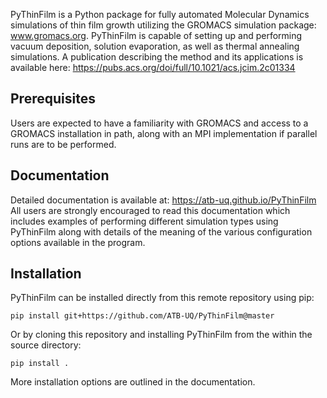 PyThinFilm is a Python package for fully automated Molecular Dynamics simulations
of thin film growth utilizing the GROMACS simulation package: www.gromacs.org. PyThinFilm is capable of setting up and performing vacuum deposition, solution evaporation, as well as thermal annealing simulations. A publication describing the method and its applications is available here: https://pubs.acs.org/doi/full/10.1021/acs.jcim.2c01334

## Prerequisites

Users are expected to have a familiarity with GROMACS and access to a GROMACS installation in path, along with an MPI implementation if parallel runs are to be performed.  


## Documentation

Detailed documentation is available at: https://atb-uq.github.io/PyThinFilm  All users are strongly encouraged to read this documentation which includes examples of performing different simulation types using PyThinFilm along with details of the meaning of the various configuration options available in the program.


## Installation

PyThinFilm can be installed directly from this remote repository using pip:

```pip install git+https://github.com/ATB-UQ/PyThinFilm@master```

Or by cloning this repository and installing PyThinFilm from the within the source directory:

```pip install .```

More installation options are outlined in the documentation.
